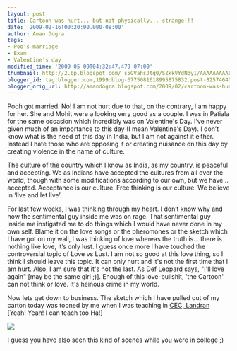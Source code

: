 ```yaml
---
layout: post
title: Cartoon was hurt... but not physically... strange!!!
date: '2009-02-16T00:20:00.000-08:00'
author: Aman Dogra
tags:
- Poo's marriage
- Exam
- Valentine's day
modified_time: '2009-05-09T04:32:47.479-07:00'
thumbnail: http://2.bp.blogspot.com/_s5GVahsJtq0/SZkkVYdNoyI/AAAAAAAAA6k/nH0KvbiHkYs/s72-c/ExamToilet.jpg
blogger_id: tag:blogger.com,1999:blog-6775081618995875832.post-8257464502758908524
blogger_orig_url: http://amandogra.blogspot.com/2009/02/cartoon-was-hurt-but-not-physically.html
---
```


Pooh got married. No! I am not hurt due to that, on the contrary, I am happy for her. She and Mohit were a looking very good as a couple. I was in Patiala for the same occasion which incredibly was on Valentine's Day. I’ve never given much of an importance to this day (I mean Valentine's Day). I don’t know what is the need of this day in India, but I am not against it either. Instead I hate those who are opposing it or creating nuisance on this day by creating violence in the name of culture.

<!--more-->

The culture of the country which I know as India, as my country, is peaceful and
accepting. We as Indians have accepted the cultures from all over the
world, though with some modifications according to our own, but we
have... accepted. Acceptance is our culture. Free thinking is our
culture. We believe in ‘live and let live’.

For last few weeks, I was thinking through my heart. I don’t know why
and how the sentimental guy inside me was on rage. That sentimental guy
inside me instigated me to do things which I would have never done in my
own self. Blame it on the love songs or the pheromones or the sketch
which I have got on my wall, I was thinking of love whereas the truth
is... there is nothing like love, it’s only lust. I guess once more I
have touched the controversial topic of Love vs Lust. I am not so good
at this love thing, so I think I should leave this topic. It can only
hurt and it's not the first time that I am hurt. Also, I am sure that
it's not the last. As Def Leppard says, "I'll love again" \[may be the
same girl ;)\]. Enough of this love-bullshit, 'the Cartoon' can not think or love. It's heinous crime in my world.

Now lets get down to business. The sketch which I have pulled out of my
carton today was tooned by me when I was teaching in [CEC,
Landran](http://www.cecmohali.org/) \[Yeah! Yeah! I can teach too
Ha!\]

[![](http://2.bp.blogspot.com/_s5GVahsJtq0/SZkkVYdNoyI/AAAAAAAAA6k/nH0KvbiHkYs/s320/ExamToilet.jpg)](http://2.bp.blogspot.com/_s5GVahsJtq0/SZkkVYdNoyI/AAAAAAAAA6k/nH0KvbiHkYs/s1600-h/ExamToilet.jpg)

I guess you have also seen this kind of scenes while you were in college
;)

